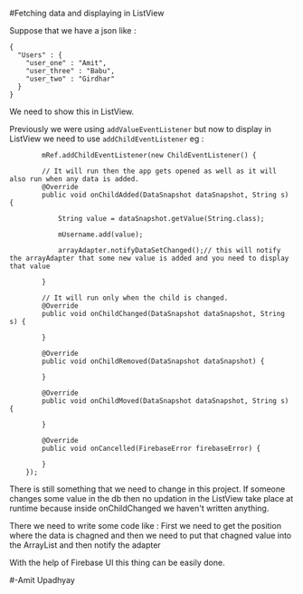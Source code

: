 #Fetching data and displaying in ListView

Suppose that we have a json like :

    {
      "Users" : {
        "user_one" : "Amit",
        "user_three" : "Babu",
        "user_two" : "Girdhar"
      }
    }

We need to show this in ListView.

Previously we were using `addValueEventListener` but now to display in ListView we need to use `addChildEventListener` eg :

            mRef.addChildEventListener(new ChildEventListener() {

            // It will run then the app gets opened as well as it will also run when any data is added.
            @Override
            public void onChildAdded(DataSnapshot dataSnapshot, String s) {

                String value = dataSnapshot.getValue(String.class);

                mUsername.add(value);

                arrayAdapter.notifyDataSetChanged();// this will notify the arrayAdapter that some new value is added and you need to display that value

            }

            // It will run only when the child is changed.
            @Override
            public void onChildChanged(DataSnapshot dataSnapshot, String s) {

            }

            @Override
            public void onChildRemoved(DataSnapshot dataSnapshot) {

            }

            @Override
            public void onChildMoved(DataSnapshot dataSnapshot, String s) {

            }

            @Override
            public void onCancelled(FirebaseError firebaseError) {

            }
        });

There is still something that we need to change in this project. If someone changes some value in the db then no updation in the ListView take place at runtime because inside onChildChanged we haven't written anything.

There we need to write some code like : First we need to get the position where the data is chagned and then we need to put that chagned value into the ArrayList and then notify the adapter

With the help of Firebase UI this thing can be easily done.

#-Amit Upadhyay

